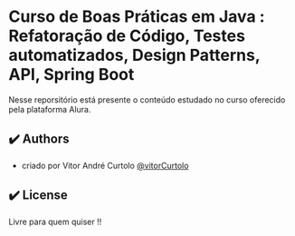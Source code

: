 # Curso de Boas Práticas em Java : Refatoração de Código, Testes automatizados, Design Patterns, API, Spring Boot

Nesse reporsitório está presente o conteúdo estudado no curso oferecido pela plataforma Alura. 

## :heavy_check_mark: Authors

-   criado por Vitor André Curtolo [@vitorCurtolo](https://www.github.com/vitorCurtolo)

## :heavy_check_mark: License

Livre para quem quiser !!
